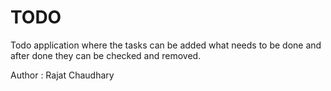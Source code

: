 # TODO
Todo application where the tasks can be added what needs to be done and after done they can be checked and removed.

Author : Rajat Chaudhary
